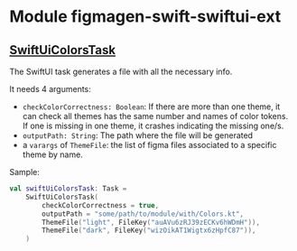 # Module figmagen-swift-swiftui-ext

## [SwiftUiColorsTask](/main/kotlin/com/stuart/figmagen/swift/swift/ui/extensions/SwiftUiColorsTask.kt)

The SwiftUI task generates a file with all the necessary info.

It needs 4 arguments:

- `checkColorCorrectness: Boolean`: If there are more than one theme, it can check all themes has
  the same number and names of color tokens. If one is missing in one theme, it crashes indicating
  the missing one/s.
- `outputPath: String`: The path where the file will be generated
- a `varargs` of `ThemeFile`: the list of figma files associated to a specific theme by name.

Sample:

```kotlin
val swiftUiColorsTask: Task =
    SwiftUiColorsTask(
        checkColorCorrectness = true,
        outputPath = "some/path/to/module/with/Colors.kt",
        ThemeFile("light", FileKey("auAVu6zRJ39zECKv6hWDmH")),
        ThemeFile("dark", FileKey("wizOikAT1Wigtx6zHpfC87")),
    )
```
